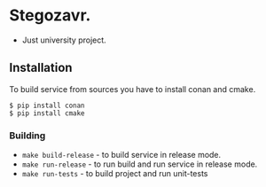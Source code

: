 # Stegozavr.

* Just university project.

## Installation

To build service from sources you have to install conan and cmake. 
```
$ pip install conan
$ pip install cmake
```

### Building

* ```make build-release``` - to build service in release mode.
* ```make run-release``` - to run build and run service in release mode.
*  ```make run-tests``` - to build project and run unit-tests